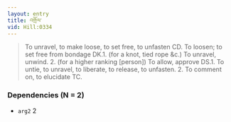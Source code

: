 ```yaml
---
layout: entry
title: འགྲོལ་
vid: Hill:0334
---
```

> To unravel, to make loose, to set free, to unfasten CD\. To loosen; to set free from bondage DK\.1\. (for a knot, tied rope &c\.) To unravel, unwind\. 2\. (for a higher ranking [person]) To allow, approve DS\.1\. To untie, to unravel, to liberate, to release, to unfasten\. 2\. To comment on, to elucidate TC\.


### Dependencies (N = 2)
* `arg2` 2
